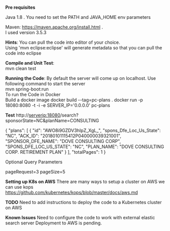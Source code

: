 **Pre requisites**   

Java 
	1.8 . You need to set the PATH and JAVA_HOME env parameters  

Maven:
	https://maven.apache.org/install.html .   
	I used version 3.5.3   


**Hints**:
	You can pull the code into editor of your choice.   
	Using 'mvn eclipse:eclipse' will generate metadata so that you can pull the code into eclipse  


**Compile and Unit Test**:  
	mvn clean test  

**Running the Code**:
	By default the server will come up on localhost. 
	Use following command to start the server  
	 mvn spring-boot:run	 
	 To run the Code in Docker 	 
	 Build a docker image
	 docker build --tag=pc-plans .
	 docker run -p 18080:8080 -t -i -e SERVER_IP='0.0.0.0' pc-plans

**Test**
http://<serverip:18080>/search?sponsorState=NC&planName=CONSULTING
 

{
    "plans": [
        {
            "id": "AWO8i9GZDV3hIpZ_XgL_",
            "spons_Dfe_Loc_Us_State": "NC",
            "ACK_ID": "20180101115412P040000039321001",
            "SPONSOR_DFE_NAME": "DOVE CONSULTING CORP",
            "SPONS_DFE_LOC_US_STATE": "NC",
            "PLAN_NAME": "DOVE CONSULTING CORP. RETIREMENT PLAN"
        }
    ],
    "totalPages": 1
}

Optional Query Parameters

pageRequest=3
pageSize=5


	
**Setting up K8s on AWS**
There are many ways to setup a cluster on AWS we can use kops
https://github.com/kubernetes/kops/blob/master/docs/aws.md	

**TODO**
Need to add instructions to deploy the code to a Kubernetes cluster on AWS   	
	
	  
**Known Issues**
Need to configure the code to work with external elastic search server
Deployment to AWS is pending.